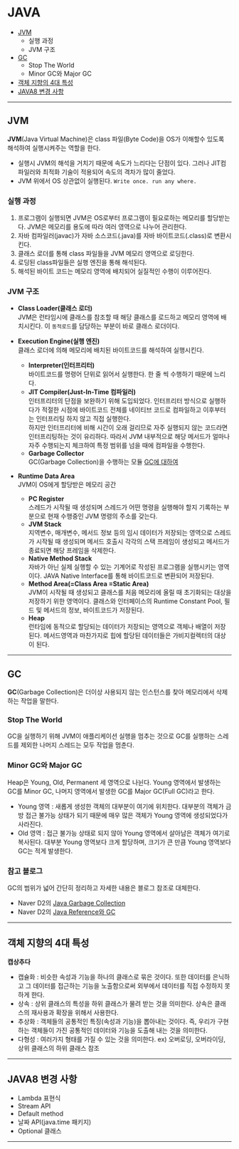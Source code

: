 # JAVA
- [JVM](https://github.com/yurak-choi/tech-interview/blob/master/language/java.md#jvm)
  - 실행 과정
  - JVM 구조
- [GC](https://github.com/yurak-choi/tech-interview/blob/master/language/java.md#gc)
  - Stop The World
  - Minor GC와 Major GC
- [객체 지향의 4대 특성](https://github.com/yurak-choi/tech-interview/blob/master/language/java.md#객체-지향의-4대-특성)
- [JAVA8 변경 사항](https://github.com/yurak-choi/tech-interview/blob/master/language/java.md#java8-변경-사항)

___

## JVM
**JVM**(Java Virtual Machine)은 class 파일(Byte Code)을 OS가 이해할수 있도록 해석하여 실행시켜주는 역할을 한다.
- 실행시 JVM의 해석을 거치기 때문에 속도가 느리다는 단점이 있다. 그러나 JIT컴파일러와 최적화 기술이 적용되어 속도의 격차가 많이 줄었다.
- JVM 위에서 OS 상관없이 실행된다. `Write once. run any where.`

### 실행 과정
1. 프로그램이 실행되면 JVM은 OS로부터 프로그램이 필요로하는 메모리를 할당받는다. JVM은 메모리를 용도에 따라 여러 영역으로 나누어 관리한다.
2. 자바 컴파일러(javac)가 자바 소스코드(.java)를 자바 바이트코드(.class)로 변환시킨다.
3. 클래스 로더를 통해 class 파일들을 JVM 메모리 영역으로 로딩한다.
4. 로딩된 class파일들은 실행 엔진을 통해 해석된다.
5. 해석된 바이트 코드는 메모리 영역에 배치되어 실질적인 수행이 이루어진다.

### JVM 구조
- **Class Loader(클래스 로더)**  
JVM은 런타임시에 클래스를 참조할 때 해당 클래스를 로드하고 메모리 영역에 배치시킨다. 이 `동적로드`를 담당하는 부분이 바로 클래스 로더이다.

- **Execution Engine(실행 엔진)**  
클래스 로더에 의해 메모리에 배치된 바이트코드를 해석하여 실행시킨다.
  - **Interpreter(인터프리터)**  
바이트코드를 명령어 단위로 읽어서 실행한다. 한 줄 씩 수행하기 때문에 느리다.
  - **JIT Compiler(Just-In-Time 컴파일러)**  
인터프리터의 단점을 보완하기 위해 도입되었다. 인터프리터 방식으로 실행하다가 적절한 시점에 바이트코드 전체를 네이티브 코드로 컴파일하고 이후부터는 인터프리팅 하지 않고 직접 실행한다.  
하지만 인터프리터에 비해 시간이 오래 걸리므로 자주 실행되지 않는 코드라면 인터프리팅하는 것이 유리하다. 따라서 JVM 내부적으로 해당 메서드가 얼마나 자주 수행되는지 체크하여 특정 범위를 넘을 때에 컴파일을 수행한다.
  - **Garbage Collector**  
GC(Garbage Collection)을 수행하는 모듈 [GC에 대하여](https://github.com/yurak-choi/tech-interview/blob/master/language/Java.md#gc)

- **Runtime Data Area**  
JVM이 OS에게 할당받은 메모리 공간
  - **PC Register**  
스레드가 시작될 때 생성되며 스레드가 어떤 명령을 실행해야 할지 기록하는 부분으로 현재 수행중인 JVM 명령의 주소를 갖는다.
  - **JVM Stack**  
지역변수, 매개변수, 메서드 정보 등의 임시 데이터가 저장되는 영역으로 스레드가 시작될 때 생성되며 메서드 호출시 각각의 스택 프레임이 생성되고 메서드가 종료되면 해당 프레임을 삭제한다.
  - **Native Method Stack**  
자바가 아닌 실제 실행할 수 있는 기계어로 작성된 프로그램을 실행시키는 영역이다. JAVA Native Interface를 통해 바이트코드로 변환되어 저장된다.
  - **Method Area(=Class Area =Static Area)**  
JVM이 시작될 때 생성되고 클래스를 처음 메모리에 올릴 때 초기화되는 대상을 저장하기 위한 영역이다. 클래스와 인터페이스의 Runtime Constant Pool, 필드 및 메서드의 정보, 바이트코드가 저장된다.
  - **Heap**  
런타임에 동적으로 할당되는 데이터가 저장되는 영역으로 객체나 배열이 저장된다. 메서드영역과 마찬가지로 힙에 할당된 데이터들은 가비지컬렉터의 대상이 된다.

___

## GC
**GC**(Garbage Collection)은 더이상 사용되지 않는 인스턴스를 찾아 메모리에서 삭제하는 작업을 말한다.

### Stop The World
GC을 실행하기 위해 JVM이 애플리케이션 실행을 멈추는 것으로 GC를 실행하는 스레드를 제외한 나머지 스레드는 모두 작업을 멈춘다.

### Minor GC와 Major GC
Heap은 Young, Old, Permanent 세 영역으로 나뉜다. Young 영역에서 발생하는 GC를 Minor GC, 나머지 영역에서 발생한 GC를 Major GC(Full GC)라고 한다.
- Young 영역 : 새롭게 생성한 객체의 대부분이 여기에 위치한다. 대부분의 객체가 금방 접근 불가능 상태가 되기 때문에 매우 많은 객체가 Young 영역에 생성되었다가 사라진다.
- Old 영역 : 접근 불가능 상태로 되지 않아 Young 영역에서 살아남은 객체가 여기로 복사된다. 대부분 Young 영역보다 크게 할당하며, 크기가 큰 만큼 Young 영역보다 GC는 적게 발생한다.

### 참고 블로그
GC의 범위가 넓어 간단히 정리하고 자세한 내용은 블로그 참조로 대체한다.
- Naver D2의 [Java Garbage Collection](https://d2.naver.com/helloworld/1329)
- Naver D2의 [Java Reference와 GC](https://d2.naver.com/helloworld/329631)

___

## 객체 지향의 4대 특성
**캡상추다**
- 캡슐화 : 비슷한 속성과 기능을 하나의 클래스로 묶은 것이다. 또한 데이터를 은닉하고 그 데이터를 접근하는 기능을 노출함으로써 외부에서 데이터를 직접 수정하지 못하게 한다.
- 상속 : 상위 클래스의 특성을 하위 클래스가 물려 받는 것을 의미한다. 상속은 클래스의 재사용과 확장을 위해서 사용한다.
- 추상화 : 객체들의 공통적인 특징(속성과 기능)을 뽑아내는 것이다. 즉, 우리가 구현하는 객체들이 가진 공통적인 데이터와 기능을 도출해 내는 것을 의미한다.
- 다형성 : 여러가지 형태를 가질 수 있는 것을 의미한다. ex) 오버로딩, 오버라이딩, 상위 클래스의 하위 클래스 참조

___

## JAVA8 변경 사항
- Lambda 표현식
- Stream API
- Default method
- 날짜 API(java.time 패키지)
- Optional 클래스
___
